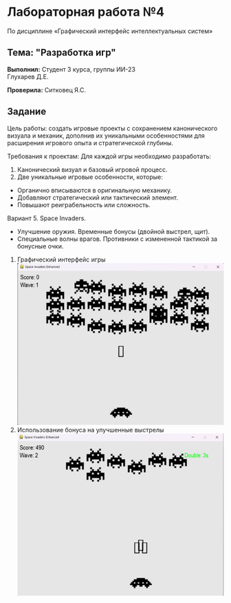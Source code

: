 # Лабораторная работа №4
 По дисциплине «Графический интерфейс интеллектуальных систем»

## Тема: "Разработка игр"

**Выполнил:**
Студент 3 курса, группы ИИ-23  
Глухарев Д.Е.

**Проверила:**
Ситковец Я.С.

## Задание

Цель работы: создать игровые проекты с сохранением канонического
визуала и механик, дополнив их уникальными особенностями для
расширения игрового опыта и стратегической глубины.

Требования к проектам:
Для каждой игры необходимо разработать:
1. Канонический визуал и базовый игровой процесс.
2. Две уникальные игровые особенности, которые:
- Органично вписываются в оригинальную механику.
- Добавляют стратегический или тактический элемент.
- Повышают реиграбельность или сложность.

Вариант 5. Space Invaders.
- Улучшение оружия. Временные бонусы (двойной выстрел, щит).
- Специальные волны врагов. Противники с измененной тактикой за
бонусные очки.


1. Графический интерфейс игры
![Space Invaders](images/image1.png)
2. Использование бонуса на улучшенные выстрелы
![Space Invaders](images/image2.png)

